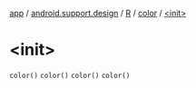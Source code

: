 [app](../../../index.md) / [android.support.design](../../index.md) / [R](../index.md) / [color](index.md) / [&lt;init&gt;](.)

# &lt;init&gt;

`color()`
`color()`
`color()`
`color()`